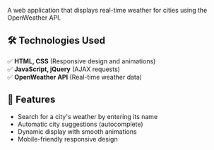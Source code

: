 
A web application that displays real-time weather for cities using the OpenWeather API.  
## 🛠️ Technologies Used  
✅ **HTML, CSS** (Responsive design and animations)  
✅ **JavaScript, jQuery** (AJAX requests)  
✅ **OpenWeather API** (Real-time weather data)  

## 📌 Features  
- Search for a city's weather by entering its name  
- Automatic city suggestions (autocomplete)  
- Dynamic display with smooth animations  
- Mobile-friendly responsive design  

